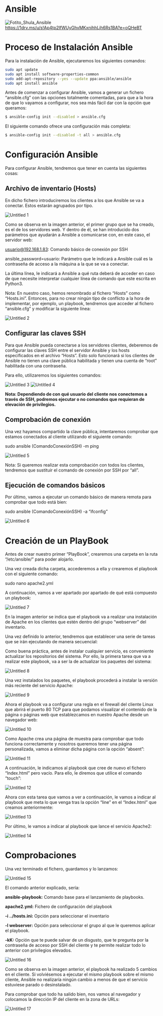 # Ansible

![Fotito_Shula_Ansible](https://user-images.githubusercontent.com/114920834/225441956-9b21e975-d524-4fa5-8d83-bfd736231179.png)
https://1drv.ms/u/s!Ap4tp2IfWUyGhvMKxnihhLjh6Rs1BA?e=oQHeBT

# Proceso de Instalación Ansible

Para la instalación de Ansible, ejecutaremos los siguientes comandos:



```bash
sudo apt update
sudo apt install software-properties-common
sudo add-apt-repository --yes --update ppa:ansible/ansible
sudo apt install ansible
```

Antes de comenzar a configurar Ansible, vamos a generar un fichero “ansible.cfg” con las opciones totalmente comentadas, para que a la hora de que lo vayamos a configurar, nos sea más fácil dar con la opción que queramos:

```bash
$ ansible-config init --disabled > ansible.cfg
```


El siguiente comando ofrece una configuración más completa:

```bash
$ ansible-config init --disabled -t all > ansible.cfg
```


# Configuración Ansible

Para configurar Ansible, tendremos que tener en cuenta las siguientes cosas:

## **Archivo de inventario (Hosts)**

En dicho fichero introduciremos los clientes a los que Ansible se va a conectar. Estos estarán agrupados por tipo.

![Untitled 1](https://user-images.githubusercontent.com/114920834/225444262-248818e5-a1cf-427a-bb23-30b67b515055.png)


Como se observa en la imagen anterior, el primer grupo que se ha creado, es el de los servidores web. Y dentro de él, se han introducido dos parámetros que ayudarán a Ansible a comunicarse con, en este caso, el servidor web:

usuario@192.168.1.83: Comando básico de conexión por SSH

ansible_password=usuario: Parámetro que le indicará a Ansible cuál es la contraseña de acceso a la máquina a la que se va a conectar.

La última línea, le indicará a Ansible a qué ruta deberá de acceder en caso de que necesite interpretar cualquier línea de comando que este escrita en Python3.

Nota: En nuestro caso, hemos renombrado al fichero “Hosts” como “Hosts.ini”. Entonces, para no crear ningún tipo de conflicto a la hora de implementar, por ejemplo, un playbook, tendremos que acceder al fichero “ansible.cfg” y modificar la siguiente línea:

![Untitled 2](https://user-images.githubusercontent.com/114920834/225444474-8ce3239c-39bc-4388-9d8c-a8d7b7992bcf.png)


## **Configurar las claves SSH**

Para que Ansible pueda conectarse a los servidores clientes, deberemos de configurar las claves SSH entre el servidor Ansible y los hosts especificados en el archivo “Hosts”. Esto solo funcionará si los clientes de Ansible no tienen una clave pública habilitada y tienen una cuenta de “root” habilitada con una contraseña.

Para ello, utilizaremos los siguientes comandos:


![Untitled 3](https://user-images.githubusercontent.com/114920834/225444834-18fcf9f8-d0ed-46e2-bf0c-3d52ced2387b.png)
![Untitled 4](https://user-images.githubusercontent.com/114920834/225444864-ce7db78e-4741-4bb3-9591-79b324989c15.png)

**Nota: Dependiendo de con qué usuario del cliente nos conectemos a través de SSH, podremos ejecutar o no comandos que requieran de elevación de privilegios.**

## Comprobación de conexión

Una vez hayamos compartido la clave pública, intentaremos comprobar que estamos conectados al cliente utilizando el siguiente comando:

sudo ansible (ComandoConexiónSSH) -m ping

![Untitled 5](https://user-images.githubusercontent.com/114920834/225445132-77ba9932-ce99-41c7-957b-108bdcbd8c93.png)

Nota: Si queremos realizar esta comprobación con todos los clientes, tendremos que sustituir el comando de conexión por SSH por “all”.

## Ejecución de comandos básicos

Por último, vamos a ejecutar un comando básico de manera remota para comprobar que todo está bien:

sudo ansible (ComandoConexiónSSH) -a “ifconfig”

![Untitled 6](https://user-images.githubusercontent.com/114920834/225445166-cec478cc-f077-4d88-8971-fa7ad59f048a.png)


# Creación de un PlayBook

Antes de crear nuestro primer “PlayBook”, crearemos una carpeta en la ruta “/etc/ansible/” para poder alojarlo.

Una vez creada dicha carpeta, accederemos a ella y crearemos el playbook con el siguiente comando:

sudo nano apache2.yml

A continuación, vamos a ver apartado por apartado de qué está compuesto un playbook:

![Untitled 7](https://user-images.githubusercontent.com/114920834/225445219-46ef21d6-f415-45ef-a26c-f572d7df2aad.png)


En la imagen anterior se indica que el playbook va a realizar una instalación de Apache en los clientes que estén dentro del grupo “webserver” del inventario.

Una vez definido lo anterior, tendremos que establecer una serie de tareas que se irán ejecutando de manera secuencial:

Como buena práctica, antes de instalar cualquier servicio, es conveniente actualizar los repositorios del sistema. Por ello, la primera tarea que va a realizar este playbook, va a ser la de actualizar los paquetes del sistema:

![Untitled 8](https://user-images.githubusercontent.com/114920834/225445249-146c3f9f-385f-469b-86e6-c67898e60f19.png)


Una vez instalados los paquetes, el playbook procederá a instalar la versión más reciente del servicio Apache:

![Untitled 9](https://user-images.githubusercontent.com/114920834/225445291-4a319d74-b24a-49ce-ad5c-f8ed38a7556a.png)


Ahora el playbook va a configurar una regla en el firewall del cliente Linux que abrirá el puerto 80 TCP para que podamos visualizar el contenido de la página o páginas web que establezcamos en nuestro Apache desde un navegador web:

![Untitled 10](https://user-images.githubusercontent.com/114920834/225445328-f16e6fb2-a94d-4c45-8c2d-5e11587bb109.png)

Como Apache crea una página de muestra para comprobar que todo funciona correctamente y nosotros queremos tener una página personalizada, vamos a eliminar dicha página con la opción “absent”:

![Untitled 11](https://user-images.githubusercontent.com/114920834/225445369-d78c7c5e-eea9-460c-ad87-1ef458e3a12f.png)


A continuación, le indicamos al playbook que cree de nuevo el fichero “Index.html” pero vacío. Para ello, le diremos que utilice el comando “touch”:


![Untitled 12](https://user-images.githubusercontent.com/114920834/225445421-d1829bb5-e348-4712-b00e-8e06a8dc727e.png)


Ahora con esta tarea que vamos a ver a continuación, le vamos a indicar al playbook que meta lo que venga tras la opción “line” en el “Index.html” que creamos anteriormente:

![Untitled 13](https://user-images.githubusercontent.com/114920834/225445462-1ff1e438-cdb7-498c-a240-1c23ed80f6bf.png)


Por último, le vamos a indicar al playbook que lance el servicio Apache2:

![Untitled 14](https://user-images.githubusercontent.com/114920834/225445495-467939c6-ec67-47a5-ab39-c240c4438386.png)

# Comprobaciones

Una vez terminado el fichero, guardamos y lo lanzamos:

![Untitled 15](https://user-images.githubusercontent.com/114920834/225445559-10e21f8d-222f-4f6c-a4a0-772cfe2895e1.png)

El comando anterior explicado, sería:

**ansible-playbook:** Comando base para el lanzamiento de playbooks.

**apache2.yml:** Fichero de configuración del playbook

**-i ../hosts.ini:** Opción para seleccionar el inventario

**-l webserver:** Opción para seleccionar el grupo al que le queremos aplicar el playbook.

**-kK:** Opción que te puede salvar de un disgusto, que te pregunta por la contraseña de acceso por SSH del cliente y te permite realizar todo lo anterior con privilegios elevados.

![Untitled 16](https://user-images.githubusercontent.com/114920834/225445620-9765989d-78d6-46f9-828b-73468d9fdc3d.png)


Como se observa en la imagen anterior, el playbook ha realizado 5 cambios en el cliente. Si volviésemos a ejecutar el mismo playbook sobre el mismo cliente, Ansible no realizaría ningún cambio a menos de que el servicio estuviese parado o desinstalado.

Para comprobar que todo ha salido bien, nos vamos al navegador y colocamos la dirección IP del cliente en la zona de URLs:

![Untitled 17](https://user-images.githubusercontent.com/114920834/225445657-e1bd1fc8-7e6c-4d5d-858b-ed1c39b7e976.png)

